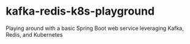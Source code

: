 # kafka-redis-k8s-playground
Playing around with a basic Spring Boot web service leveraging Kafka, Redis, and Kubernetes
